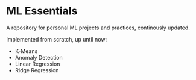 # ML Essentials

A repository for personal ML projects and practices, continously updated.

Implemented from scratch, up until now:
  - K-Means
  - Anomaly Detection
  - Linear Regression
  - Ridge Regression
